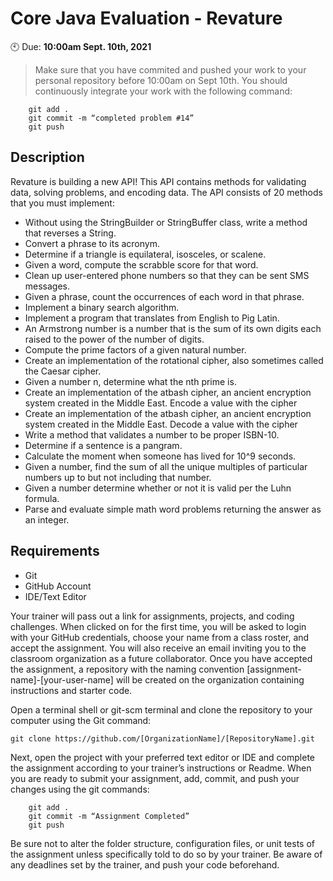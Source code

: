 # Core Java Evaluation - Revature
🕙 Due: **10:00am Sept. 10th, 2021**
> Make sure that you have commited and pushed your work to your personal repository before 10:00am on Sept 10th. You should continuously integrate your work with the following command:

```git
	git add .
	git commit -m “completed problem #14”
	git push
```

## 

## Description

Revature is building a new API! This API contains methods for validating data, 
solving problems, and encoding data. The API consists of 20 methods that you 
must implement:

* Without using the StringBuilder or StringBuffer class, write a method that reverses a String.
* Convert a phrase to its acronym.
* Determine if a triangle is equilateral, isosceles, or scalene. 
* Given a word, compute the scrabble score for that word.
* Clean up user-entered phone numbers so that they can be sent SMS messages.
* Given a phrase, count the occurrences of each word in that phrase.
* Implement a binary search algorithm.
* Implement a program that translates from English to Pig Latin.
* An Armstrong number is a number that is the sum of its own digits each raised to the power of the number of digits.
* Compute the prime factors of a given natural number.
* Create an implementation of the rotational cipher, also sometimes called the Caesar cipher.
* Given a number n, determine what the nth prime is.
* Create an implementation of the atbash cipher, an ancient encryption system created in the Middle East. Encode a value with the cipher
* Create an implementation of the atbash cipher, an ancient encryption system created in the Middle East. Decode a value with the cipher
* Write a method that validates a number to be proper ISBN-10.
* Determine if a sentence is a pangram.
* Calculate the moment when someone has lived for 10^9 seconds.
* Given a number, find the sum of all the unique multiples of particular numbers up to but not including that number.
* Given a number determine whether or not it is valid per the Luhn formula.
* Parse and evaluate simple math word problems returning the answer as an integer.

## Requirements
* Git
* GitHub Account
* IDE/Text Editor

Your trainer will pass out a link for assignments, projects, and coding challenges. When clicked on for the first time, you will be asked to login with your GitHub credentials, choose your name from a class roster, and accept the assignment. You will also receive an email inviting you to the classroom organization as a future collaborator. Once you have accepted the assignment, a repository with the naming convention [assignment-name]-[your-user-name] will be created on the organization containing instructions and starter code.

Open a terminal shell or git-scm terminal and clone the repository to your computer using the Git command:
	
	git clone https://github.com/[OrganizationName]/[RepositoryName].git

Next, open the project with your preferred text editor or IDE and complete the assignment according to your trainer’s instructions or Readme. When you are ready to submit your assignment, add, commit, and push your changes using the git commands:

```
	git add .
	git commit -m “Assignment Completed”
	git push
```

Be sure not to alter the folder structure, configuration files, or unit tests of the assignment unless specifically told to do so by your trainer. Be aware of any deadlines set by the trainer, and push your code beforehand.
